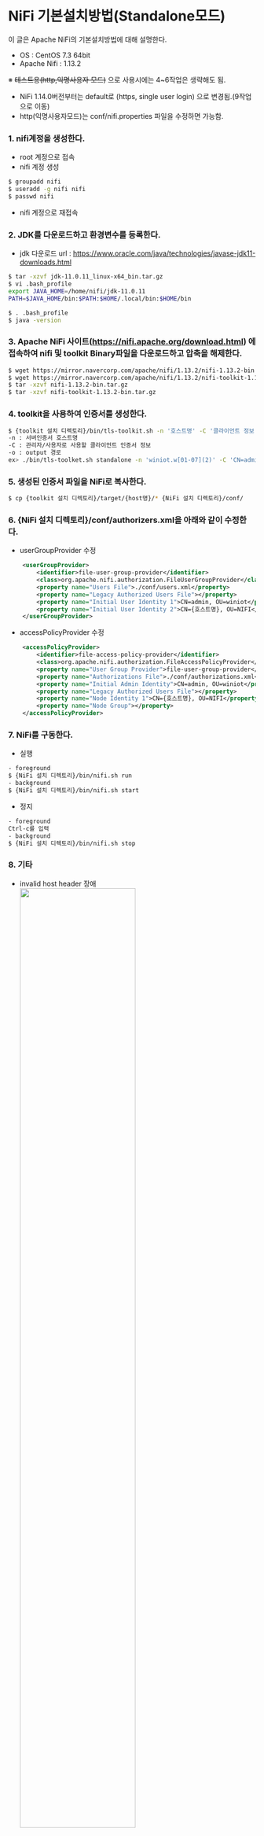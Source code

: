 # NiFi 기본설치방법(Standalone모드)
이 글은 Apache NiFi의 기본설치방법에 대해 설명한다. <br/>
- OS : CentOS 7.3 64bit
- Apache Nifi : 1.13.2

※ ~~테스트용(http,익명사용자 모드)~~ 으로 사용시에는 4~6작업은 생략해도 됨.
   - NiFi 1.14.0버전부터는 default로 (https, single user login) 으로 변경됨.(9작업으로 이동)
   - http(익명사용자모드)는 conf/nifi.properties 파일을 수정하면 가능함.

### 1. nifi계정을 생성한다.
- root 계정으로 접속 <br/>
- nifi 계정 생성
```bash
$ groupadd nifi 
$ useradd -g nifi nifi
$ passwd nifi
```
- nifi 계정으로 재접속
### 2. JDK를 다운로드하고 환경변수를 등록한다.
- jdk 다운로드 url : https://www.oracle.com/java/technologies/javase-jdk11-downloads.html
```bash
$ tar -xzvf jdk-11.0.11_linux-x64_bin.tar.gz
$ vi .bash_profile
export JAVA_HOME=/home/nifi/jdk-11.0.11
PATH=$JAVA_HOME/bin:$PATH:$HOME/.local/bin:$HOME/bin

$ . .bash_profile
$ java -version
```
### 3. Apache NiFi 사이트(https://nifi.apache.org/download.html) 에 접속하여 nifi 및 toolkit Binary파일을 다운로드하고 압축을 해제한다.
```bash
$ wget https://mirror.navercorp.com/apache/nifi/1.13.2/nifi-1.13.2-bin.tar.gz
$ wget https://mirror.navercorp.com/apache/nifi/1.13.2/nifi-toolkit-1.13.2-bin.tar.gz
$ tar -xzvf nifi-1.13.2-bin.tar.gz
$ tar -xzvf nifi-toolkit-1.13.2-bin.tar.gz
```
### 4. toolkit을 사용하여 인증서를 생성한다.
```bash
$ {toolkit 설치 디렉토리}/bin/tls-toolkit.sh -n '호스트명' -C '클라이언트 정보' -o 'output 경로'
-n : 서버인증서 호스트명
-C : 관리자/사용자로 사용할 클라이언트 인증서 정보
-o : output 경로
ex> ./bin/tls-toolket.sh standalone -n 'winiot.w[01-07](2)' -C 'CN=admin, OU=winiot' -o './target' 
```
### 5. 생성된 인증서 파일을 NiFi로 복사한다.
```bash
$ cp {toolkit 설치 디렉토리}/target/{host명}/* {NiFi 설치 디렉토리}/conf/
```
### 6. {NiFi 설치 디렉토리}/conf/authorizers.xml을 아래와 같이 수정한다.
- userGroupProvider 수정
```xml
    <userGroupProvider>
        <identifier>file-user-group-provider</identifier>
        <class>org.apache.nifi.authorization.FileUserGroupProvider</class>
        <property name="Users File">./conf/users.xml</property>
        <property name="Legacy Authorized Users File"></property>
        <property name="Initial User Identity 1">CN=admin, OU=winiot</property> // 관리자용 클라이언트 인증서 정보
        <property name="Initial User Identity 2">CN={호스트명}, OU=NIFI</property> // 서버 인증서 정보
    </userGroupProvider>
```
- accessPolicyProvider 수정
```xml
    <accessPolicyProvider>
        <identifier>file-access-policy-provider</identifier>
        <class>org.apache.nifi.authorization.FileAccessPolicyProvider</class>
        <property name="User Group Provider">file-user-group-provider</property>
        <property name="Authorizations File">./conf/authorizations.xml</property>
        <property name="Initial Admin Identity">CN=admin, OU=winiot</property> // 관리자용 클라이언트  정보
        <property name="Legacy Authorized Users File"></property>
        <property name="Node Identity 1">CN={호스트명}, OU=NIFI</property> // 서버 인증서 정보
        <property name="Node Group"></property>
    </accessPolicyProvider>
```

### 7. NiFi를 구동한다.
- 실행
```bash
- foreground
$ {NiFi 설치 디렉토리}/bin/nifi.sh run
- background
$ {NiFi 설치 디렉토리}/bin/nifi.sh start
```
- 정지
```bash
- foreground
Ctrl-c를 입력
- background
$ {NiFi 설치 디렉토리}/bin/nifi.sh stop
```

### 8. 기타
- invalid host header 장애<br/>
<image src='../image/image_tutorial_install_001.png?raw=true' width='70%' height='70%'/><br/>
    - 원인: NiFi가 https로 실행되는 경우 바인딩 된 host[:port]와 일치하는 Host헤더가 있는 HTTP요청만 허용한다.<br/>
    다른 host[:port]로 향하는 요청(프록시, 컨테이너환경 등)을 수락하려면 해당 설정을 수정해야 한다.<br/>
    - 해결방안: 
    nifi.properties 수정
    ```properties
    nifi.web.proxy.host = host:port
    ```

### 9. Secure by Default(Single User Login)
- Apache NiFi 1.14.0의 주요개선사항 중 하나는 기본구성에 대한 보안 활성화이다. 즉, 이제 기본 구성으로 NiFi를 실행하기만하면
  로컬 인스턴스가 https로 접속하여 사용자 이름과 비밀번호를 통해 로그인할 수 있는 환경으로 실행된다. [(NIFI-8220)](https://issues.apache.org/jira/browse/NIFI-8220)
  - the default web host and port have been switched to the https values
  - automatic generation of a self-signed certificate and nifi.properties will be updated with the passwords.
  - Single User Login Identity Provider
  - Single User Authorizer

- Username/Password는 랜덤 값으로 생성되며, log/nifi-app.log에서 확인가능
  ```bash
  $ grep Generated logs/nifi-app*log
  Generated Username [USERNAME]
  Generated Password [PASSWORD]
  
  - 아래 명령어도 Username/Password 변경가능
  $ ./bin/nifi.sh set-single-user-credentials <username> <password>
  ```

### ※ 참고
- https://nifi.apache.org/docs/nifi-docs/html/toolkit-guide.html#tls_toolkit
- https://bryanbende.com/development/2016/08/30/apache-nifi-1.0.0-secure-site-to-site
- https://bryanbende.com/development/2016/08/17/apache-nifi-1-0-0-authorization-and-multi-tenancy
- 일반유저 sudo권한추가 (https://info-lab.tistory.com/163)
